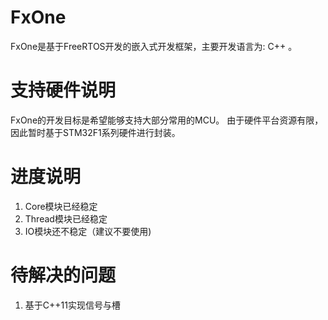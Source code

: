 # FxOne
FxOne是基于FreeRTOS开发的嵌入式开发框架，主要开发语言为: C++ 。

# 支持硬件说明
FxOne的开发目标是希望能够支持大部分常用的MCU。
由于硬件平台资源有限，因此暂时基于STM32F1系列硬件进行封装。

# 进度说明
1. Core模块已经稳定
2. Thread模块已经稳定
3. IO模块还不稳定（建议不要使用)

# 待解决的问题
1. 基于C++11实现信号与槽
